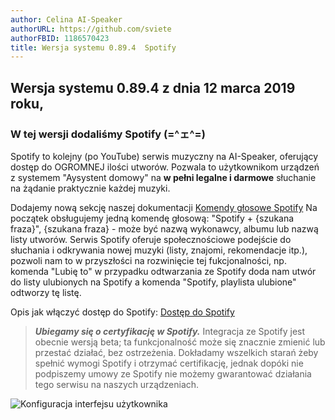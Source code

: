 ```yaml
---
author: Celina AI-Speaker
authorURL: https://github.com/sviete
authorFBID: 1186570423
title: Wersja systemu 0.89.4  Spotify
---
```


## Wersja systemu 0.89.4 z dnia 12 marca 2019 roku,

### W tej wersji dodaliśmy Spotify (=^ェ^=)

Spotify to kolejny (po YouTube) serwis muzyczny na AI-Speaker, oferujący dostęp do OGROMNEJ ilości utworów.
Pozwala to użytkownikom urządzeń z systemem "Aysystent domowy" na **w pełni legalne i darmowe** słuchanie na żądanie praktycznie każdej muzyki.

Dodajemy nową sekcję naszej dokumentacji [Komendy głosowe Spotify](/docs/ais_app_assistent_commands#spotify)
Na początek obsługujemy jedną komendę głosową: "Spotify + {szukana fraza}", {szukana fraza} - może być nazwą wykonawcy, albumu lub nazwą listy utworów. Serwis Spotify oferuje społecznościowe podejście do słuchania i odkrywania nowej muzyki (listy, znajomi, rekomendacje itp.), pozwoli nam to w przyszłości na rozwinięcie tej fukcjonalności, np. komenda "Lubię to" w przypadku odtwarzania ze Spotify doda nam utwór do listy ulubionych na Spotify a komenda "Spotify, playlista ulubione" odtworzy tę listę.

Opis jak włączyć dostęp do Spotify: [Dostęp do Spotify](/docs/ais_app_spotify.html)

>***Ubiegamy się o certyfikację w Spotify.*** Integracja ze Spotify jest obecnie wersją beta; ta funkcjonalność może się znacznie zmienić lub przestać działać, bez ostrzeżenia. Dokładamy wszelkich starań żeby spełnić wymogi Spotify i otrzymać certifikację, jednak dopóki nie podpiszemy umowy ze Spotify nie możemy gwarantować działania tego serwisu na naszych urządzeniach.


![Konfiguracja interfejsu użytkownika](/img/en/frontend/spotify.png)
